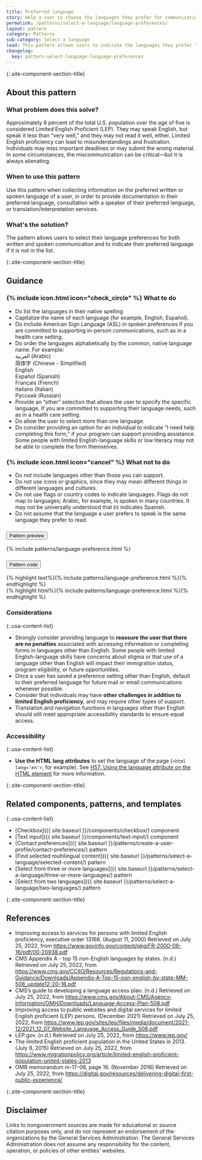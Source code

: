 ```yaml
---
title: Preferred language
story: Help a user to choose the languages they prefer for communication
permalink: /patterns/select-a-language/language-preferences/
layout: pattern
category: Patterns
sub-category: Select a language
lead: This pattern allows users to indicate the languages they prefer to use for either written or spoken communications.
changelog:
  key: pattern-select-language-language-preferences
---
```


{:.site-component-section-title}
## About this pattern

### What problem does this solve?

Approximately 8 percent of the total U.S. population over the age of five is considered Limited English Proficient (LEP). They may speak English, but speak it less than “very well,” and they may not read it well, either. Limited English proficiency can lead to misunderstandings and frustration. Individuals may miss important deadlines or may submit the wrong material. In some circumstances, the miscommunication can be critical—but it is always alienating.

### When to use this pattern

Use this pattern when collecting information on the preferred written or spoken language of a user, in order to provide documentation in their preferred language, consultation with a speaker of their preferred language, or translation/interpretation services.

### What's the solution?

The pattern allows users to select their language preferences for both written and spoken communication and to indicate their preferred language if it is not in the list.

{:.site-component-section-title}
## Guidance

<div class="grid-row grid-gap-3">
  <div class="tablet:grid-col">
    <div class="do-dont">
      <div class="do-dont__do">
        <h3 class="do-dont__heading">
          {% include icon.html icon="check_circle" %}
          What to do
        </h3>
        <div class="do-dont__content">
          <ul>
            <li>Do list the languages in their native spelling</li>
            <li>Capitalize the name of each language (for example, English, Español).</li>
            <li>Do include American Sign Language (ASL) in spoken preferences if you are committed to supporting in-person communications, such as in a health care setting.</li>
            <li>Do order the languages alphabetically by the common, native language name. For example:<br/>
            <span lang="ar" xml:lang="ar">العربية</span> (Arabic)<br/>
            <span lang="zh" xml:lang="zh">简体字</span> (Chinese - Simplified)<br/>
            <span lang="en" xml:lang="en">English</span><br/>
            <span lang="es" xml:lang="es">Español</span> (Spanish)<br/>
            <span lang="fr" xml:lang="fr">Français</span> (French)<br/>
            <span lang="it" xml:lang="it">Italiano</span> (Italian)<br/>
            <span lang="ru" xml:lang="ru">Pусский</span> (Russian)</li>
            <li>Provide an “other” selection that allows the user to specify the specific language, if you are committed to supporting their language needs, such as in a health care setting.</li>
            <li>Do allow the user to select more than one language.</li>
            <li>Do consider providing an option for an individual to indicate “I need help completing this form,” if your program can support providing assistance. Some people with limited English-language skills or low literacy may not be able to complete the form themselves.</li>
         </ul>
        </div>
      </div>
    </div>
  </div>
  <div class="tablet:grid-col">
    <div class="do-dont">
      <div class="do-dont__dont">
        <h3 class="do-dont__heading">
          {% include icon.html icon="cancel" %}
          What not to do
        </h3>
        <div class="do-dont__content">
            <ul>
              <li>Do not include languages other than those you can support. </li>
              <li>Do not use icons or graphics, since they may mean different things in different languages and cultures.</li>
              <li>Do not use flags or country codes to indicate languages. Flags do not map to languages; Arabic, for example, is spoken in many countries. It may not be universally understood that <code>ES</code> indicates Spanish. </li>
              <li>Do not assume that the language a user prefers to speak is the same language they prefer to read.</li>
            </ul>
        </div>
      </div>
    </div>
  </div>
</div>

<div class="usa-accordion usa-accordion--bordered site-accordion-code site-component-preview margin-top-2">
  <h3 id="pattern-preview" class="usa-accordion__heading site-accordion-heading">
    <button type="button" class="usa-accordion__button" aria-controls="accordion-preview" aria-expanded="true">
      Pattern preview
    </button>
  </h3>
  <div id="accordion-preview" class="usa-accordion__content">
    {% include patterns/language-preference.html %}
  </div>
</div>
<div class="usa-accordion usa-accordion--bordered site-accordion-code site-component-preview">
  <h3 id="pattern-code" class="usa-accordion__heading site-accordion-heading">
    <button type="button" class="usa-accordion__button" aria-controls="accordion-code" aria-expanded="false">
      Pattern code
    </button>
  </h3>
  <div id="accordion-code" class="usa-accordion__content highlight-code copy-code">
    <div class="usa-sr-only">
       {% highlight text%}{% include patterns/language-preference.html %}{% endhighlight %}
    </div>
    {% highlight html%}{% include patterns/language-preference.html %}{% endhighlight %}
  </div>
</div>

### Considerations

{:.usa-content-list}
- Strongly consider providing language to **reassure the user that there are no penalties** associated with accessing information or completing forms in languages other than English. Some people with limited English-language skills have concerns about stigma or that use of a language other than English will impact their immigration status, program eligibility, or future opportunities.
- Once a user has saved a preference setting other than English, default to their preferred language for future mail or email communications whenever possible.
- Consider that individuals may have **other challenges in addition to limited English proficiency**, and may require other types of support.
- Translation and navigation functions in languages other than English should still meet appropriate accessibility standards to ensure equal access.

### Accessibility

{:.usa-content-list}
- **Use the HTML lang attributes** to set the language of the page (`<html lang='en'>`, for example). See [H57: Using the language attribute on the HTML element](https://www.w3.org/WAI/WCAG21/Techniques/html/H57.html) for more information.

{:.site-component-section-title}
## Related components, patterns, and templates

{:.usa-content-list}
- [Checkbox]({{ site.baseurl }}/components/checkbox/) component
- [Text input]({{ site.baseurl }}/components/text-input/) component
- [Contact preferences]({{ site.baseurl }}/patterns/create-a-user-profile/contact-preferences/) pattern
- [Find selected multilingual content]({{ site.baseurl }}/patterns/select-a-language/selected-content/) pattern
- [Select from three or more languages]({{ site.baseurl }}/patterns/select-a-language/three-or-more-languages/) pattern
- [Select from two languages]({{ site.baseurl }}/patterns/select-a-language/two-languages/) pattern

{:.site-component-section-title}
## References

- Improving access to services for persons with limited English proficiency, executive order 13166. (August 11, 2000) Retrieved on July 25, 2022, from <https://www.govinfo.gov/content/pkg/FR-2000-08-16/pdf/00-20938.pdf>
- CMS Appendix A - top 15 non-English languages by states. (n.d.) Retrieved on July 25, 2022, from <https://www.cms.gov/CCIIO/Resources/Regulations-and-Guidance/Downloads/Appendix-A-Top-15-non-english-by-state-MM-508_update12-20-16.pdf>
- CMS’s guide to developing a language access plan. (n.d.) Retrieved on July 25, 2022, from <https://www.cms.gov/About-CMS/Agency-Information/OMH/Downloads/Language-Access-Plan-508.pdf>
- Improving access to public websites and digital services for limited English proficient (LEP) persons. (December 2021) Retrieved on July 25, 2022, from <https://www.lep.gov/sites/lep/files/media/document/2021-12/2021_12_07_Website_Language_Access_Guide_508.pdf>
- LEP.gov. (n.d.) Retrieved on July 25, 2022, from <https://www.lep.gov/>
- The limited English proficient population in the United States in 2013. (July 8, 2015) Retrieved on July 25, 2022, from <https://www.migrationpolicy.org/article/limited-english-proficient-population-united-states-2013>
- OMB memorandum m-17-06, page 16. (November 2016) Retrieved on July 25, 2022, from <https://digital.gov/resources/delivering-digital-first-public-experience/>

{:.site-component-section-title}
## Disclaimer

Links to nongovernment sources are made for educational or source citation purposes only, and do not represent an endorsement of the organizations by the General Services Administration. The General Services Administration does not assume any responsibility for the content, operation, or policies of other entities' websites.
